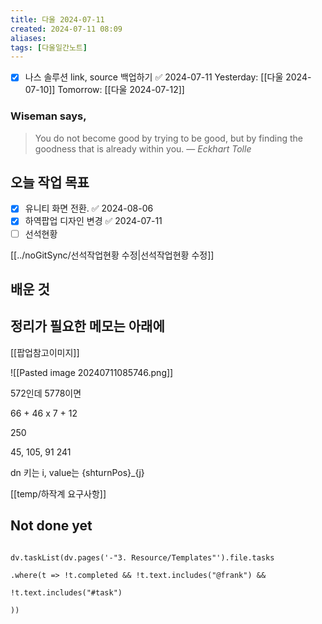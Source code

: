 ```yaml
---
title: 다울 2024-07-11
created: 2024-07-11 08:09
aliases: 
tags: [다울일간노트]
---
```

- [x] 나스 솔루션 link, source 백업하기 ✅ 2024-07-11
Yesterday: [[다울 2024-07-10]]
Tomorrow: [[다울 2024-07-12]]

### Wiseman says,
> You do not become good by trying to be good, but by finding the goodness that is already within you.
> — <cite>Eckhart Tolle</cite>


## 오늘 작업 목표
- [x] 유니티 화면 전환. ✅ 2024-08-06
- [x] 하역팝업 디자인 변경 ✅ 2024-07-11
- [ ] 선석현황

[[../noGitSync/선석작업현황 수정|선석작업현황 수정]]



## 배운 것




## 정리가 필요한 메모는 아래에

[[팝업참고이미지]]

![[Pasted image 20240711085746.png]]

572인데 5778이면

66 + 46 x 7 + 12

250

45, 105, 91
241

dn
키는 i, value는 {shturnPos}_{j}

[[temp/하작계 요구사항]]

## Not done yet

```dataviewjs

dv.taskList(dv.pages('-"3. Resource/Templates"').file.tasks

.where(t => !t.completed && !t.text.includes("@frank") &&

!t.text.includes("#task")

))

```
